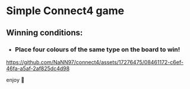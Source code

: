 # Simple Connect4 game #

## Winning conditions: ##
  - ### Place four colours of the same type on the board to win! ###
https://github.com/NaNN97/connect4/assets/17276475/08461172-c6ef-46fa-a5af-2af825dc4d98

enjoy 🙂


